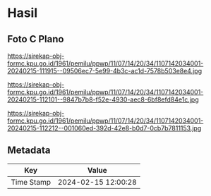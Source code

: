 # Hasil

## Foto C Plano

https://sirekap-obj-formc.kpu.go.id/1961/pemilu/ppwp/11/07/14/20/34/1107142034001-20240215-111915--09506ec7-5e99-4b3c-ac1d-7578b503e8e4.jpg

https://sirekap-obj-formc.kpu.go.id/1961/pemilu/ppwp/11/07/14/20/34/1107142034001-20240215-112101--9847b7b8-f52e-4930-aec8-6bf8efd84e1c.jpg

https://sirekap-obj-formc.kpu.go.id/1961/pemilu/ppwp/11/07/14/20/34/1107142034001-20240215-112212--001060ed-392d-42e8-b0d7-0cb7b7811153.jpg


## Metadata

| Key        | Value               |
| ---------- | ------------------- |
| Time Stamp | 2024-02-15 12:00:28 |



